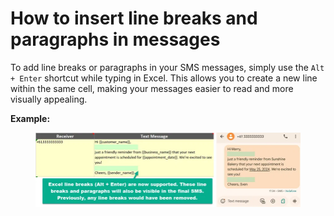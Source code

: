 # How to insert line breaks and paragraphs in messages

To add line breaks or paragraphs in your SMS messages, simply use the `Alt + Enter` shortcut while typing in Excel. This allows you to create a new line within the same cell, making your messages easier to read and more visually appealing.

**Example:**

<figure><img src="../.gitbook/assets/image (4) (1).png" alt=""><figcaption></figcaption></figure>
